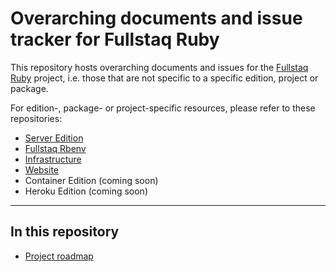 # Overarching documents and issue tracker for Fullstaq Ruby

This repository hosts overarching documents and issues for the [Fullstaq Ruby](https://fullstaqruby.org) project, i.e. those that are not specific to a specific edition, project or package.

For edition-, package- or project-specific resources, please refer to these repositories:

 * [Server Edition](https://github.com/fullstaq-labs/fullstaq-ruby-server-edition)
 * [Fullstaq Rbenv](https://github.com/fullstaq-labs/fullstaq-rbenv)
 * [Infrastructure](https://github.com/fullstaq-labs/fullstaq-ruby-infra)
 * [Website](https://github.com/fullstaq-labs/fullstaq-ruby-website)
 * Container Edition (coming soon)
 * Heroku Edition (coming soon)

---

## In this repository

 * [Project roadmap](ROADMAP.md)
